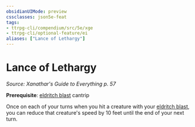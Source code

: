 ```yaml
---
obsidianUIMode: preview
cssclasses: json5e-feat
tags:
- ttrpg-cli/compendium/src/5e/xge
- ttrpg-cli/optional-feature/ei
aliases: ["Lance of Lethargy"]
---
```

# Lance of Lethargy
*Source: Xanathar's Guide to Everything p. 57*  

**Prerequisite**: [eldritch blast](3-Compendium/spells/eldritch-blast-xphb.md) cantrip

Once on each of your turns when you hit a creature with your [eldritch blast](3-Compendium/spells/eldritch-blast-xphb.md), you can reduce that creature's speed by 10 feet until the end of your next turn.